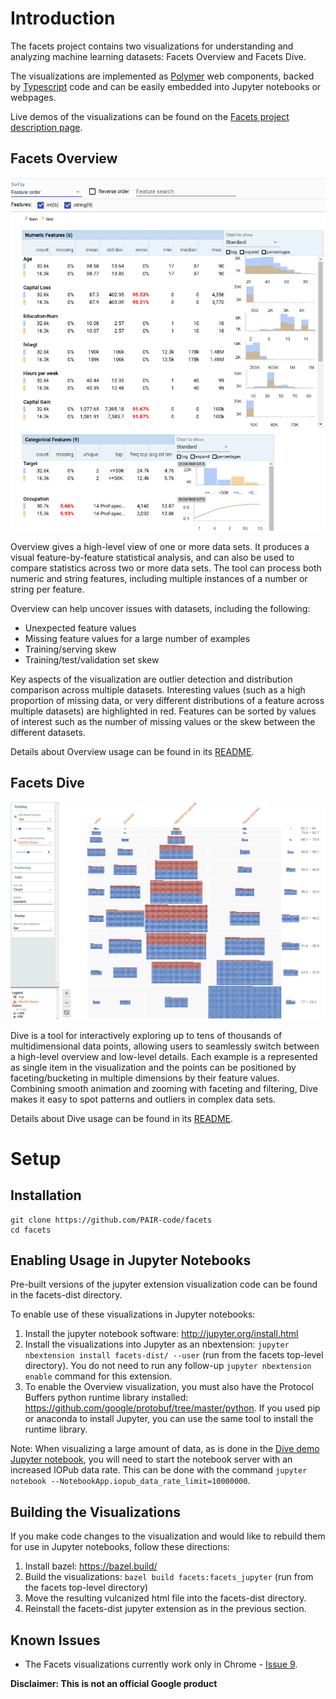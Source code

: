 # Introduction

The facets project contains two visualizations for understanding and analyzing machine learning datasets: Facets Overview and Facets Dive.

The visualizations are implemented as [Polymer](https://www.polymer-project.org) web components, backed by [Typescript](https://www.typescriptlang.org) code and can be easily embedded into Jupyter notebooks or webpages.

Live demos of the visualizations can be found on the [Facets project description page](https://pair-code.github.io/facets/).

## Facets Overview

![Overview visualization of UCI census data](/img/overview-census.png "Overview visualization of UCI census data -  Lichman, M. (2013). UCI Machine Learning Repository [http://archive.ics.uci.edu/ml/datasets/Census+Income]. Irvine, CA: University of California, School of Information and Computer Science")

Overview gives a high-level view of one or more data sets. It produces a visual feature-by-feature statistical analysis, and can also be used to compare statistics across two or more data sets. The tool can process both numeric and string features, including multiple instances of a number or string per feature.

Overview can help uncover issues with datasets, including the following:

* Unexpected feature values
* Missing feature values for a large number of examples
* Training/serving skew
* Training/test/validation set skew

Key aspects of the visualization are outlier detection and distribution comparison across multiple datasets.
Interesting values (such as a high proportion of missing data, or very different distributions of a feature across multiple datasets) are highlighted in red.
Features can be sorted by values of interest such as the number of missing values or the skew between the different datasets.

Details about Overview usage can be found in its [README](./facets_overview/README.md).

## Facets Dive

![Dive visualization of UCI census data](/img/dive-census.png "Dive visualization of UCI census data -  Lichman, M. (2013). UCI Machine Learning Repository [http://archive.ics.uci.edu/ml/datasets/Census+Income]. Irvine, CA: University of California, School of Information and Computer Science")

Dive is a tool for interactively exploring up to tens of thousands of multidimensional data points, allowing users to seamlessly switch between a high-level overview and low-level details.
Each example is a represented as single item in the visualization and the points can be positioned by faceting/bucketing in multiple dimensions by their feature values. Combining smooth animation and zooming with faceting and filtering, Dive makes it easy to spot patterns and outliers in complex data sets.

Details about Dive usage can be found in its [README](./facets_dive/README.md).

# Setup

## Installation
```
git clone https://github.com/PAIR-code/facets
cd facets
```

## Enabling Usage in Jupyter Notebooks

Pre-built versions of the jupyter extension visualization code can be found in the facets-dist directory.

To enable use of these visualizations in Jupyter notebooks:
1. Install the jupyter notebook software: http://jupyter.org/install.html
2. Install the visualizations into Jupyter as an nbextension: ```jupyter nbextension install facets-dist/ --user``` (run from the facets top-level directory). You do not need to run any follow-up ```jupyter nbextension enable``` command for this extension.
3. To enable the Overview visualization, you must also have the Protocol Buffers python runtime library installed: https://github.com/google/protobuf/tree/master/python. If you used pip or anaconda to install Jupyter, you can use the same tool to install the runtime library.

Note: When visualizing a large amount of data, as is done in the [Dive demo Jupyter notebook](./facets_dive/Dive_demo.ipynb), you will need to start the notebook server with an increased IOPub data rate.
This can be done with the command ```jupyter notebook --NotebookApp.iopub_data_rate_limit=10000000```.

## Building the Visualizations

If you make code changes to the visualization and would like to rebuild them for use in Jupyter notebooks, follow these directions:
1. Install bazel: https://bazel.build/
2. Build the visualizations: ```bazel build facets:facets_jupyter``` (run from the facets top-level directory)
3. Move the resulting vulcanized html file into the facets-dist directory.
4. Reinstall the facets-dist jupyter extension as in the previous section.

## Known Issues

* The Facets visualizations currently work only in Chrome - [Issue 9](./issues/9).

**Disclaimer: This is not an official Google product**
